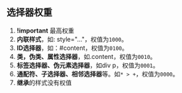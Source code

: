 ## 选择器权重

1. **!important** 最高权重
2. **内联样式**，如: style="..."，权值为`1000`。
3. **ID选择器**，如：#content，权值为`0100`。
4. **类，伪类、属性选择器**，如.content，权值为`0010`。
5. **标签选择器、伪元素选择器**，如div p，权值为`0001`。
6. **通配符、子选择器、相邻选择器**等。如`* > +`，权值为`0000`。
7. **继承**的样式没有权值